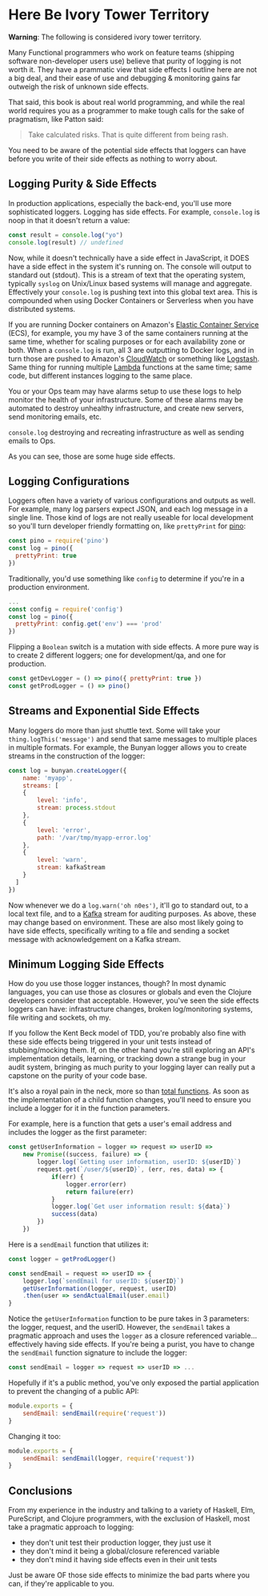 # Here Be Ivory Tower Territory

**Warning**: The following is considered ivory tower territory.

Many Functional programmers who work on feature teams (shipping software non-developer users use) believe that purity of logging is not worth it. They have a prammatic view that side effects I outline here are not a big deal, and their ease of use and debugging & monitoring gains far outweigh the risk of unknown side effects.

That said, this book is about real world programming, and while the real world requires you as a programmer to make tough calls for the sake of pragmatism, like Patton said:

> Take calculated risks. That is quite different from being rash.

You need to be aware of the potential side effects that loggers can have before you write of their side effects as nothing to worry about.

## Logging Purity & Side Effects

In production applications, especially the back-end, you'll use more sophisticated loggers. Logging has side effects. For example, `console.log` is noop in that it doesn't return a value:

```javascript
const result = console.log("yo")
console.log(result) // undefined
```

Now, while it doesn't technically have a side effect in JavaScript, it DOES have a side effect in the system it's running on. The console will output to standard out (stdout). This is a stream of text that the operating system, typically `syslog` on Unix/Linux based systems will manage and aggregate. Effectively your `console.log` is pushing text into this global text area. This is compounded when using Docker Containers or Serverless when you have distributed systems.

If you are running Docker containers on Amazon's [Elastic Container Service](https://aws.amazon.com/ecs/) (ECS), for example, you my have 3 of the same containers running at the same time, whether for scaling purposes or for each availability zone or both. When a `console.log` is run, all 3 are outputting to Docker logs, and in turn those are pushed to Amazon's [CloudWatch](https://aws.amazon.com/cloudwatch/) or something like [Logstash](https://www.elastic.co/products/logstash). Same thing for running multiple [Lambda](https://aws.amazon.com/lambda/) functions at the same time; same code, but different instances logging to the same place.

You or your Ops team may have alarms setup to use these logs to help monitor the health of your infrastructure. Some of these alarms may be automated to destroy unhealthy infrastructure, and create new servers, send monitoring emails, etc.

`console.log` destroying and recreating infrastructure as well as sending emails to Ops.

As you can see, those are some huge side effects.

## Logging Configurations

Loggers often have a variety of various configurations and outputs as well. For example, many log parsers expect JSON, and each log message in a single line. Those kind of logs are not really useable for local development so you'll turn developer friendly formatting on, like `prettyPrint` for [pino](https://github.com/pinojs/pino):

```javascript
const pino = require('pino')
const log = pino({
  prettyPrint: true
})
```

Traditionally, you'd use something like `config` to determine if you're in a production environment.

```javascript
...
const config = require('config')
const log = pino({
  prettyPrint: config.get('env') === 'prod'
})
```

Flipping a `Boolean` switch is a mutation with side effects. A more pure way is to create 2 different loggers; one for development/qa, and one for production.

```javascript
const getDevLogger = () => pino({ prettyPrint: true })
const getProdLogger = () => pino()
```

## Streams and Exponential Side Effects

Many loggers do more than just shuttle text. Some will take your `thing.logThis('message')` and send that same messages to multiple places in multiple formats. For example, the Bunyan logger allows you to create streams in the construction of the logger:

```javascript
const log = bunyan.createLogger({
    name: 'myapp',
    streams: [
    {
        level: 'info',
        stream: process.stdout
    },
    {
        level: 'error',
        path: '/var/tmp/myapp-error.log'
    },
    {
        level: 'warn',
        stream: kafkaStream
    }
  ]
})
```

Now whenever we do a `log.warn('oh n0es')`, it'll go to standard out, to a local text file, and to a [Kafka](https://kafka.apache.org/) stream for auditing purposes. As above, these may change based on environment. These are also most likely going to have side effects, specifically writing to a file and sending a socket message with acknowledgement on a Kafka stream.

## Minimum Logging Side Effects

How do you use those logger instances, though? In most dynamic languages, you can use those as closures or globals and even the Clojure developers consider that acceptable. However, you've seen the side effects loggers can have: infrastructure changes, broken log/monitoring systems, file writing and sockets, oh my.

If you follow the Kent Beck model of TDD, you're probably also fine with these side effects being triggered in your unit tests instead of stubbing/mocking them. If, on the other hand you're still exploring an API's implementation details, learning, or tracking down a strange bug in your audit system, bringing as much purity to your logging layer can really put a capstone on the purity of your code base.

It's also a royal pain in the neck, more so than [total functions](part7/README.md). As soon as the implementation of a child function changes, you'll need to ensure you include a logger for it in the function parameters.

For example, here is a function that gets a user's email address and includes the logger as the first parameter:

```javascript
const getUserInformation = logger => request => userID =>
    new Promise((success, failure) => {
        logger.log(`Getting user information, userID: ${userID}`)
        request.get(`/user/${userID}`, (err, res, data) => {
            if(err) {
                logger.error(err)
                return failure(err)
            }
            logger.log(`Get user information result: ${data}`)
            success(data)
        })
    })
```

Here is a `sendEmail` function that utilizes it:

```javascript
const logger = getProdLogger()

const sendEmail = request => userID => {
    logger.log(`sendEmail for userID: ${userID}`)
    getUserInformation(logger, request, userID)
    .then(user => sendActualEmail(user.email)
}
```

Notice the `getUserInformation` function to be pure takes in 3 parameters: the logger, request, and the userID. However, the `sendEmail` takes a pragmatic approach and uses the `logger` as a closure referenced variable... effectively having side effects. If you're being a purist, you have to change the `sendEmail` function signature to include the logger:

```javascript
const sendEmail = logger => request => userID => ...
```

Hopefully if it's a public method, you've only exposed the partial application to prevent the changing of a public API:

```javascript
module.exports = {
    sendEmail: sendEmail(require('request'))
}
```

Changing it too:

```javascript
module.exports = {
    sendEmail: sendEmail(logger, require('request'))
}
```

## Conclusions

From my experience in the industry and talking to a variety of Haskell, Elm, PureScript, and Clojure programmers, with the exclusion of Haskell, most take a pragmatic approach to logging:

- they don't unit test their production logger, they just use it
- they don't mind it being a global/closure referenced variable
- they don't mind it having side effects even in their unit tests

Just be aware OF those side effects to minimize the bad parts where you can, if they're applicable to you.
